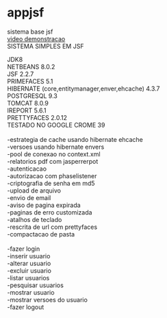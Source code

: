 appjsf
======

sistema base jsf<br/>
<a href='http://youtu.be/jH5qALIvHXA'>video demonstracao</a><br/>
SISTEMA SIMPLES EM JSF<br/>

JDK8<br/>
NETBEANS 8.0.2<br/>
JSF 2.2.7<br/>
PRIMEFACES 5.1<br/>
HIBERNATE (core,entitymanager,enver,ehcache) 4.3.7<br/>
POSTGRESQL 9.3<br/>
TOMCAT 8.0.9<br/>
IREPORT 5.6.1<br/>
PRETTYFACES 2.0.12<br/>
TESTADO NO GOOGLE CROME 39<br/><br/>
				-estrategia de cache usando hibernate ehcache <br/>
				-versoes usando hibernate envers  <br/>
				-pool de conexao no context.xml <br/>
				-relatorios pdf com jasperrerpot <br/>
				-autenticacao <br/>
				-autorizacao com phaselistener<br/>
				-criptografia de senha em md5<br/>
				-upload de arquivo <br/>
				-envio de email <br/>
				-aviso de pagina expirada <br/>
				-paginas de erro customizada<br/>
				-atalhos de teclado<br/>
				-rescrita de url com prettyfaces<br/>
				-compactacao de pasta<br/><br/>
-fazer login<br/>
-inserir usuario<br/>
-alterar usuario<br/>
-excluir usuario<br/>
-listar usuarios<br/>
-pesquisar usuarios<br/>
-mostrar usuario<br/>
-mostrar versoes do usuario<br/>
-fazer logout<br/>


 
